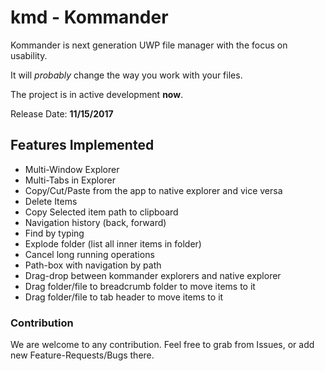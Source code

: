 # kmd - Kommander
Kommander is next generation UWP file manager with the focus on usability. 

It will *probably* change the way you work with your files.

The project is in active development **now**.

Release Date: **11/15/2017**

## Features Implemented

* Multi-Window Explorer
* Multi-Tabs in Explorer
* Copy/Cut/Paste from the app to native explorer and vice versa
* Delete Items
* Copy Selected item path to clipboard
* Navigation history (back, forward)
* Find by typing
* Explode folder (list all inner items in folder)
* Cancel long running operations
* Path-box with navigation by path
* Drag-drop between kommander explorers and native explorer
* Drag folder/file to breadcrumb folder to move items to it
* Drag folder/file to tab header to move items to it

### Contribution

We are welcome to any contribution. Feel free to grab from Issues, or add new Feature-Requests/Bugs there.
